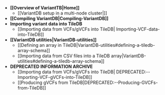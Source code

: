 * **[[Overview of VariantTB|Home]]**
    * [[VariantDB setup in a multi-node cluster|]]
* **[[Compiling VariantDB|Compiling-VariantDB]]**
* **Importing variant data into TileDB**
    * [[Importing data from VCFs/gVCFs into TileDB| Importing-VCF-data-into-TileDB]]
* **[[VariantDB utilities|VariantDB-utilities]]**
    * [[Defining an array in TileDB|VariantDB-utilities#defining-a-tiledb-array-schema]]
    * [[Importing data from CSV files into a TileDB array|VariantDB-utilities#defining-a-tiledb-array-schema]]
* **DEPRECATED INFORMATION ARCHIVE**
    * [[Importing data from VCFs/gVCFs into TileDB| DEPRECATED:--Importing-VCF-gVCFs-into-TileDB]]
    * [[Producing gVCFs from TileDB|DEPRECATED:--Producing-GVCFs-from-TileDB]]